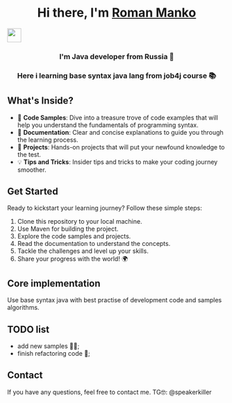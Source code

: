 # <h1 align="center">Hi there, I'm <a href="" target="_blank">Roman Manko</a>
<img src="https://github.com/blackcater/blackcater/raw/main/images/Hi.gif" height="32"/></h1>
<h3 align="center">I'm Java developer from Russia 🚀</h3>

<h3 align="center">Here i learning base syntax java lang from job4j course 📚</h3>

## What's Inside?

- 📂 **Code Samples**: Dive into a treasure trove of code examples that will help you understand the fundamentals of programming syntax.
- 📖 **Documentation**: Clear and concise explanations to guide you through the learning process.
- 🚀 **Projects**: Hands-on projects that will put your newfound knowledge to the test.
- 💡 **Tips and Tricks**: Insider tips and tricks to make your coding journey smoother.

## Get Started

Ready to kickstart your learning journey? Follow these simple steps:

1. Clone this repository to your local machine.
2. Use Maven for building the project.
3. Explore the code samples and projects.
4. Read the documentation to understand the concepts.
5. Tackle the challenges and level up your skills.
6. Share your progress with the world! 🌍

## Core implementation

Use base syntax java with best practise of development code and samples algorithms.

## TODO list

- add new samples 🧙‍♂;
- finish refactoring code 🌱;

## Contact

If you have any questions, feel free to contact me. TG🤓: @speakerkiller

